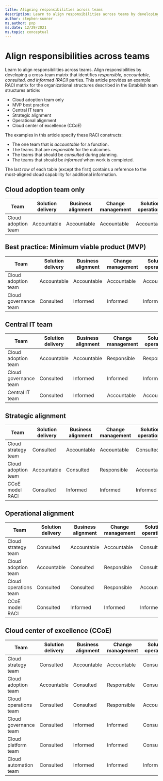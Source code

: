 ```yaml
---
title: Aligning responsibilities across teams
description: Learn to align responsibilities across teams by developing a cross-team matrix that identifies responsible, accountable, consulted, and informed (RACI) parties.
author: stephen-sumner
ms.author: pnp
ms.date: 12/29/2021
ms.topic: conceptual
---
```


# Align responsibilities across teams

Learn to align responsibilities across teams. Align responsibilities by developing a cross-team matrix that identifies *responsible, accountable, consulted, and informed (RACI)* parties. This article provides an example RACI matrix for the organizational structures described in the Establish team structures article:

- Cloud adoption team only
- MVP best practice
- Central IT team
- Strategic alignment
- Operational alignment
- Cloud center of excellence (CCoE)

The examples in this article specify these RACI constructs:

- The one team that is *accountable* for a function.
- The teams that are *responsible* for the outcomes.
- The teams that should be *consulted* during planning.
- The teams that should be *informed* when work is completed.

The last row of each table (except the first) contains a reference to the most-aligned cloud capability for additional information.

## Cloud adoption team only

| Team | Solution delivery | Business alignment | Change management | Solution operations | Governance | Platform maturity | Platform operations | Platform automation |
| ------------------- | ----------------- | ------------------ | ----------------- | ------------------- | ----------- | ----------------- | ------------------- | ------------------- |
| Cloud adoption team | Accountable       | Accountable        | Accountable       | Accountable         | Accountable | Accountable       | Accountable         | Accountable         |

## Best practice: Minimum viable product (MVP)

| Team | Solution delivery                     | Business alignment                    | Change management                     | Solution operations                       | Governance                                | Platform maturity             | Platform operations           | Platform automation           |
| ------------------------ | ------------------------------------- | ------------------------------------- | ------------------------------------- | ----------------------------------------- | ----------------------------------------- | ----------------------------- | ----------------------------- | ----------------------------- |
| Cloud adoption team      | Accountable                           | Accountable                           | Accountable                           | Accountable                               | Consulted                      | Consulted                     | Consulted                     | Informed                      |
| Cloud governance team    | Consulted                             | Informed                              | Informed                              | Informed                                  | Accountable                    | Accountable                   | Accountable                   | Accountable                   |

## Central IT team

| Team | Solution delivery                     | Business alignment                    | Change management                     | Solution operations                       | Governance                                | Platform maturity             | Platform operations           | Platform automation           |
| ------------------------ | ------------------------------------- | ------------------------------------- | ------------------------------------- | ----------------------------------------- | ----------------------------------------- | ----------------------------- | ----------------------------- | ----------------------------- |
| Cloud adoption team      | Accountable                           | Accountable                           | Responsible                           | Responsible                               | Informed                      | Informed                      | Informed                      | Informed                      |
| Cloud governance team    | Consulted                             | Informed                              | Informed                              | Informed                                  | Accountable                    | Consulted                     | Responsible                   | Informed                      |
| Central IT team          | Consulted                             | Informed                              | Accountable                           | Accountable                               | Responsible                    | Accountable                   | Accountable                   | Accountable                   |

## Strategic alignment

| Team | Solution delivery                     | Business alignment                    | Change management                     | Solution operations                       | Governance                                | Platform maturity             | Platform operations           | Platform automation           |
| ------------------------ | ------------------------------------- | ------------------------------------- | ------------------------------------- | ----------------------------------------- | ----------------------------------------- | ----------------------------- | ----------------------------- | ----------------------------- |
| Cloud strategy team      | Consulted                             | Accountable                           | Accountable                           | Consulted                                 | Consulted                      | Informed                      | Informed                      | Informed                      |
| Cloud adoption team      | Accountable                           | Consulted                             | Responsible                           | Accountable                               | Informed                       | Informed                      | Informed                      | Informed                      |
| CCoE model RACI          | Consulted                             | Informed                              | Informed                              | Informed                                  | Accountable                    | Accountable                   | Accountable                   | Accountable                   |

## Operational alignment

| Team | Solution delivery                     | Business alignment                    | Change management                     | Solution operations                       | Governance                                | Platform maturity             | Platform operations           | Platform automation           |
| ------------------------ | ------------------------------------- | ------------------------------------- | ------------------------------------- | ----------------------------------------- | ----------------------------------------- | ----------------------------- | ----------------------------- | ----------------------------- |
| Cloud strategy team      | Consulted                             | Accountable                           | Accountable                           | Consulted                                 | Consulted                      | Informed                      | Informed                      | Informed                      |
| Cloud adoption team      | Accountable                           | Consulted                             | Responsible                           | Consulted                                 | Informed                       | Informed                      | Informed                      | Informed                      |
| Cloud operations team    | Consulted                             | Consulted                             | Responsible                           | Accountable                               | Consulted                      | Informed                      | Accountable                   | Consulted                      |
| CCoE model RACI          | Consulted                             | Informed                              | Informed                              | Informed                                  | Accountable                    | Accountable                   | Responsible                   | Accountable                   |

## Cloud center of excellence (CCoE)

| Team | Solution delivery                     | Business alignment                    | Change management                     | Solution operations                       | Governance                                | Platform maturity             | Platform operations           | Platform automation           |
| ------------------------ | ------------------------------------- | ------------------------------------- | ------------------------------------- | ----------------------------------------- | ----------------------------------------- | ----------------------------- | ----------------------------- | ----------------------------- |
| Cloud strategy team      | Consulted                             | Accountable                           | Accountable                           | Consulted                                 | Consulted                      | Informed                      | Informed                      | Informed                      |
| Cloud adoption team      | Accountable                           | Consulted                             | Responsible                           | Consulted                                 | Informed                       | Informed                      | Informed                      | Informed                      |
| Cloud operations team    | Consulted                             | Consulted                             | Responsible                           | Accountable                               | Consulted                      | Informed                      | Accountable                   | Consulted                      |
| Cloud governance team    | Consulted                             | Informed                              | Informed                              | Consulted                                 | Accountable                    | Consulted                     | Responsible                   | Informed                      |
| Cloud platform team      | Consulted                             | Informed                              | Informed                              | Consulted                                 | Consulted                      | Accountable                   | Responsible                   | Responsible                   |
| Cloud automation team    | Consulted                             | Informed                              | Informed                              | Informed                                  | Consulted                      | Responsible                   | Responsible                   | Accountable                   |

